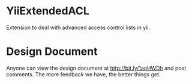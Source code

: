 YiiExtendedACL
==============

Extension to deal with advanced access control lists in yii.

Design Document
===============
Anyone can view the design document at http://bit.ly/1aoHWDh and post comments. The more feedback we have, the better things get.
